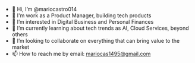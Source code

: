 - 👋 Hi, I’m @mariocastro014
- 🤖 I'm work as a Product Manager, building tech products
- 👀 I’m interested in Digital Business and Personal Finances
- 🌱 I’m currently learning about tech trends as AI, Cloud Services, beyond others
- 💞️ I’m looking to collaborate on everything that can bring value to the market
- 📫 How to reach me by email: mariocas1495@gmail.com

<!---
mariocastro014/mariocastro014 is a ✨ special ✨ repository because its `README.md` (this file) appears on your GitHub profile.
You can click the Preview link to take a look at your changes.
--->
